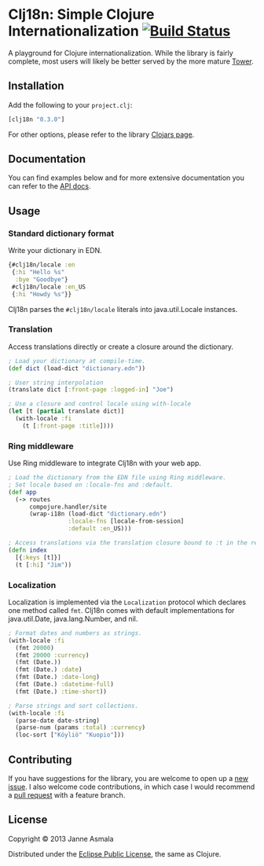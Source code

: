 Clj18n: Simple Clojure Internationalization [![Build Status](https://secure.travis-ci.org/asmala/clj18n.png?branch=master)](http://travis-ci.org/asmala/clj18n)
===========================================

A playground for Clojure internationalization. While the library is fairly
complete, most users will likely be better served by the more mature
[Tower](https://github.com/ptaoussanis/tower).


Installation
------------

Add the following to your `project.clj`:

```clojure
[clj18n "0.3.0"]
```

For other options, please refer to the library
[Clojars page](https://clojars.org/clj18n).


Documentation
-------------

You can find examples below and for more extensive documentation you
can refer to the [API docs](http://asmala.github.io/clj18n).


Usage
-----


### Standard dictionary format

Write your dictionary in EDN.

```clojure
{#clj18n/locale :en
 {:hi "Hello %s"
  :bye "Goodbye"}
 #clj18n/locale :en_US
 {:hi "Howdy %s"}}
```

Clj18n parses the `#clj18n/locale` literals into java.util.Locale instances.


### Translation

Access translations directly or create a closure around the dictionary.

```clojure
; Load your dictionary at compile-time.
(def dict (load-dict "dictionary.edn"))

; User string interpolation
(translate dict [:front-page :logged-in] "Joe")

; Use a closure and control locale using with-locale
(let [t (partial translate dict)]
  (with-locale :fi
    (t [:front-page :title])))
```


### Ring middleware

Use Ring middleware to integrate Clj18n with your web app.

```clojure
; Load the dictionary from the EDN file using Ring middleware.
; Set locale based on :locale-fns and :default.
(def app
  (-> routes
      compojure.handler/site
      (wrap-i18n (load-dict "dictionary.edn")
                 :locale-fns [locale-from-session]
                 :default :en_US)))

; Access translations via the translation closure bound to :t in the request.
(defn index
  [{:keys [t]}]
  (t [:hi] "Jim"))
```


### Localization

Localization is implemented via the `Localization` protocol which declares one
method called `fmt`. Clj18n comes with default implementations for
java.util.Date, java.lang.Number, and nil.


```clojure
; Format dates and numbers as strings.
(with-locale :fi
  (fmt 20000)
  (fmt 20000 :currency)
  (fmt (Date.))
  (fmt (Date.) :date)
  (fmt (Date.) :date-long)
  (fmt (Date.) :datetime-full)
  (fmt (Date.) :time-short))

; Parse strings and sort collections.
(with-locale :fi
  (parse-date date-string)
  (parse-num (params :total) :currency)
  (loc-sort ["Köyliö" "Kuopio"]))
```

Contributing
------------

If you have suggestions for the library, you are welcome to open up a
[new issue](https://github.com/asmala/clj18n/issues/new). I also
welcome code contributions, in which case I would recommend a
[pull request](https://help.github.com/articles/using-pull-requests)
with a feature branch.


License
-------

Copyright © 2013 Janne Asmala

Distributed under the
[Eclipse Public License](http://www.eclipse.org/legal/epl-v10.html),
the same as Clojure.
